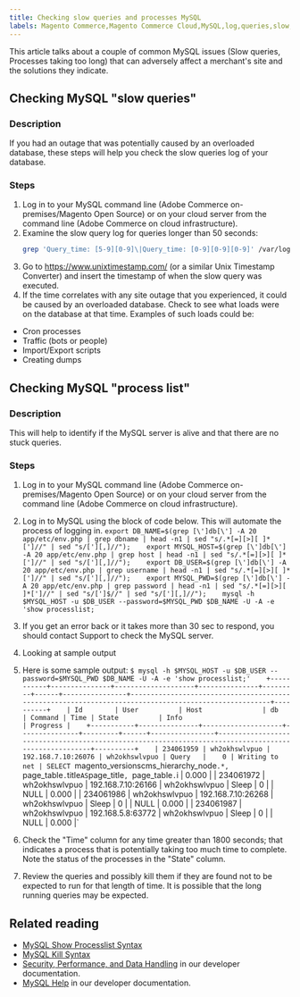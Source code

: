 ```yaml
---
title: Checking slow queries and processes MySQL
labels: Magento Commerce,Magento Commerce Cloud,MySQL,log,queries,slow,troubleshooting,Adobe Commerce,on-premises,cloud infrastructure
---
```


This article talks about a couple of common MySQL issues (Slow queries, Processes taking too long) that can adversely affect a merchant's site and the solutions they indicate.

## Checking MySQL "slow queries"

### Description

If you had an outage that was potentially caused by an overloaded database, these steps will help you check the slow queries log of your database.

### Steps

1. Log in to your MySQL command line (Adobe Commerce on-premises/Magento Open Source) or on your cloud server from the command line (Adobe Commerce on cloud infrastructure).
1. Examine the slow query log for queries longer than 50 seconds:
   ```bash
   grep 'Query_time: [5-9][0-9]\|Query_time: [0-9][0-9][0-9]' /var/log/mysql/mysql-slow.log -A 3    
   ```    
1. Go to <https://www.unixtimestamp.com/> (or a similar Unix Timestamp Converter) and insert the timestamp of when the slow query was executed.
1. If the time correlates with any site outage that you experienced, it could be caused by an overloaded database. Check to see what loads were on the database at that time. Examples of such loads could be:

* Cron processes
* Traffic (bots or people)
* Import/Export scripts
* Creating dumps

## Checking MySQL "process list"

### Description

This will help to identify if the MySQL server is alive and that there are no stuck queries.

### Steps

1. Log in to your MySQL command line (Adobe Commerce on-premises/Magento Open Source) or on your cloud server from the command line (Adobe Commerce on cloud infrastructure).
1. Log in to MySQL using the block of code below. This will automate the process of logging in.     `export DB_NAME=$(grep [\']db[\'] -A 20 app/etc/env.php | grep dbname | head -n1 | sed "s/.*[=][>][ ]*[']//" | sed "s/['][,]//");    export MYSQL_HOST=$(grep [\']db[\'] -A 20 app/etc/env.php | grep host | head -n1 | sed "s/.*[=][>][ ]*[']//" | sed "s/['][,]//");    export DB_USER=$(grep [\']db[\'] -A 20 app/etc/env.php | grep username | head -n1 | sed "s/.*[=][>][ ]*[']//" | sed "s/['][,]//");    export MYSQL_PWD=$(grep [\']db[\'] -A 20 app/etc/env.php | grep password | head -n1 | sed "s/.*[=][>][ ]*[']//" | sed "s/[']$//" | sed "s/['][,]//");    mysql -h $MYSQL_HOST -u $DB_USER --password=$MYSQL_PWD $DB_NAME -U -A -e 'show processlist;`     
1. If you get an error back or it takes more than 30 sec to respond, you should contact Support to check the MySQL server.
1. Looking at sample output

1. Here is some sample output:     `$ mysql -h $MYSQL_HOST -u $DB_USER --password=$MYSQL_PWD $DB_NAME -U -A -e 'show processlist;'    +-----------+---------------+--------------------+---------------+---------+------+----------------+------------------------------------------------------------------------------------------------------+----------+    | Id        | User          | Host               | db            | Command | Time | State          | Info                                                                                                 | Progress |    +-----------+---------------+--------------------+---------------+---------+------+----------------+------------------------------------------------------------------------------------------------------+----------+    | 234061959 | wh2okhswlvpuo | 192.168.7.10:26076 | wh2okhswlvpuo | Query   |    0 | Writing to net | SELECT `magento_versionscms_hierarchy_node`.*, `page_table`.`title` AS `page_title`, `page_table`.`i |    0.000 |    | 234061972 | wh2okhswlvpuo | 192.168.7.10:26166 | wh2okhswlvpuo | Sleep   |    0 |                | NULL                                                                                                 |    0.000 |    | 234061986 | wh2okhswlvpuo | 192.168.7.10:26268 | wh2okhswlvpuo | Sleep   |    0 |                | NULL                                                                                                 |    0.000 |    | 234061987 | wh2okhswlvpuo | 192.168.5.8:63772  | wh2okhswlvpuo | Sleep   |    0 |                | NULL                                                                                                 |    0.000 |`     
1. Check the "Time" column for any time greater than 1800 seconds; that indicates a process that is potentially taking too much time to complete. Note the status of the processes in the "State" column.
1. Review the queries and possibly kill them if they are found not to be expected to run for that length of time. It is possible that the long running queries may be expected.


## Related reading

* [MySQL Show Processlist Syntax](https://dev.mysql.com/doc/refman/8.0/en/show-processlist.html)
* [MySQL Kill Syntax](https://dev.mysql.com/doc/refman/8.0/en/kill.html)
* [Security, Performance, and Data Handling](https://devdocs.magento.com/guides/v2.3/ext-best-practices/extension-coding/security-performance-data-bp.html) in our developer documentation.
* [MySQL Help](https://devdocs.magento.com/guides/v2.3/install-gde/prereq/mysql.html) in our developer documentation.
